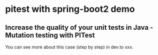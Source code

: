 # pitest with spring-boot2 demo

## Increase the quality of your unit tests in Java - Mutation testing with PITest

You can see more about this case (step by step) in dev.to xxx.





